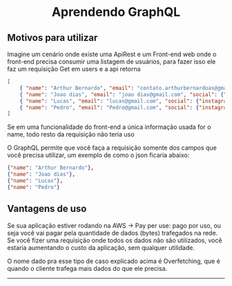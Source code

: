 <h1 align="center">
    Aprendendo GraphQL
    
## Motivos para utilizar
Imagine um cenário onde existe uma ApiRest e um Front-end web onde o front-end precisa consumir uma listagem de usuários, para fazer isso ele faz um requisição Get em users e a api retorna
```json
[ 
    { "name": "Arthur Bernardo", "email": "contato.arthurbernardoas@gmail.com", "social": {"instagram": "@arthur_bernardoxd"}  },
    { "name": "Joao dias", "email": "joao dias@gmail.com", "social": {"instagram": "@joaodias"}  },
    { "name": "Lucas", "email": "lucas@gmail.com", "social": {"instagram": "@lucas"}  },
    { "name": "Pedro", "email": "Pedro@gmail.com", "social": {"instagram": "@pedro"}  },
]
 ```
 Se em uma funcionalidade do front-end a única informação usada for o name, todo resto da requisição não teria uso
 
 O GraphQL permite que você faça a requisição somente dos campos que você precisa utilizar, um exemplo de como o json ficaria abaixo: 
 ```json
 {"name": "Arthur Bernardo"},
 {"name": "Joao dias"},
 {"name": "Lucas"},
 {"name": "Pedro"}
 ```
 
 ## Vantagens de uso
 
 Se sua aplicação estiver rodando na AWS -> Pay per use: pago por uso, ou seja você vai pagar pela quantidade de dados (bytes) trafegados na rede. Se você fizer uma requisição onde todos os dados não são utilizados, você estaria aumentando o custo da aplicação, sem qualquer utilidade.
 
 O nome dado pra esse tipo de caso explicado acima é Overfetching, que é quando o cliente trafega mais dados do que ele precisa.

---
